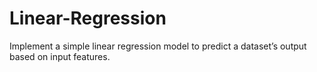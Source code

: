 # Linear-Regression
Implement a simple linear regression model to predict a dataset’s output based on input features.
